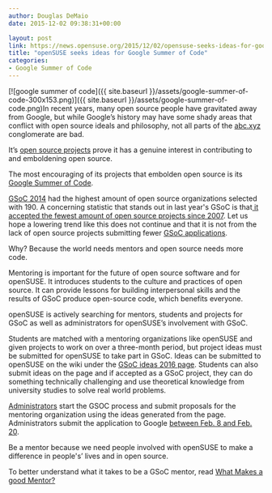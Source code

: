 ```yaml
---
author: Douglas DeMaio
date: 2015-12-02 09:38:31+00:00

layout: post
link: https://news.opensuse.org/2015/12/02/opensuse-seeks-ideas-for-google-summer-of-code/
title: "openSUSE seeks ideas for Google Summer of Code"
categories:
- Google Summer of Code
---
```

[![google summer of code]({{ site.baseurl }}/assets/google-summer-of-code-300x153.png)]({{ site.baseurl }}/assets/google-summer-of-code.png)In recent years, many open source people have gravitated away from Google, but while Google’s history may have some shady areas that conflict with open source ideals and philosophy, not all parts of the [abc.xyz](https://abc.xyz/) conglomerate are bad.

It’s [open source projects](https://developers.google.com/open-source/projects?hl=en) prove it has a genuine interest in contributing to and emboldening open source.

The most encouraging of its projects that embolden open source is its [Google Summer of Code](https://en.wikipedia.org/wiki/Google_Summer_of_Code).

[GSoC 2014](https://developers.google.com/open-source/gsoc/resources/stats) had the highest amount of open source organizations selected with 190. A concerning statistic that stands out in last year's GSoC is that[ it accepted the fewest amount of open source projects since 2007](https://developers.google.com/open-source/gsoc/resources/stats). Let us hope a lowering trend like this does not continue and that it is not from the lack of open source projects submitting fewer [GSoC applications](https://en.opensuse.org/openSUSE:GSOC_application_form).

Why? Because the world needs mentors and open source needs more code.

<!-- more -->Mentoring is important for the future of open source software and for openSUSE. It introduces students to the culture and practices of open source. It can provide lessons for building interpersonal skills and the results of GSoC produce open-source code, which benefits everyone.

openSUSE is actively searching for mentors, students and projects for GSoC as well as administrators for openSUSE’s involvement with GSoC.

Students are matched with a mentoring organizations like openSUSE and given projects to work on over a three-month period, but project ideas must be submitted for openSUSE to take part in GSoC. Ideas can be submitted to openSUSE on the wiki under the [GSoC ideas 2016 page](https://en.opensuse.org/openSUSE:GSOC_ideas_2016). Students can also submit ideas on the page and if accepted as a GSoC project, they can do something technically challenging and use theoretical knowledge from university studies to solve real world problems.

[Administrators](https://en.opensuse.org/openSUSE:GSoC_admins) start the GSOC process and submit proposals for the mentoring organization using the ideas generated from the page. Administrators submit the application to Google [between Feb. 8 and Feb. 20](https://developers.google.com/open-source/gsoc/timeline).

Be a mentor because we need people involved with openSUSE to make a difference in people's’ lives and in open source.

To better understand what it takes to be a GSoC mentor, read [What Makes a good Mentor?](http://en.flossmanuals.net/GSoCMentoring/what-makes-a-good-mentor/)		
